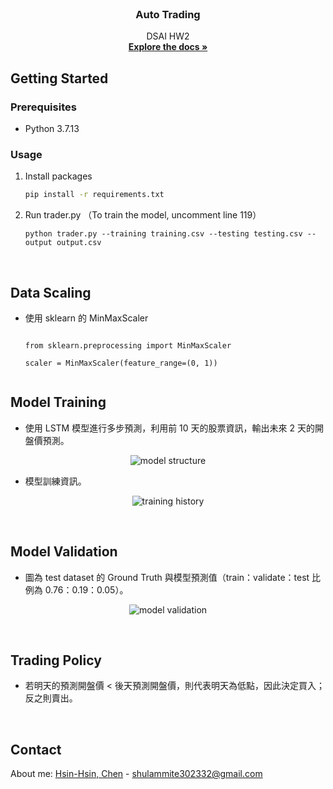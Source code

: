 
<!-- PROJECT LOGO -->
<br />
<p align="center">

  <h3 align="center">Auto Trading</h3>

  <p align="center">
    DSAI HW2
    <br />
    <a href="https://github.com/Shulammiteya/Auto-Trading"><strong>Explore the docs »</strong></a>
    <br />
  </p>
</p>


<!-- GETTING STARTED -->
## Getting Started

### Prerequisites

* Python 3.7.13

### Usage

1. Install packages
   ```sh
   pip install -r requirements.txt
   ```
2. Run trader.py （To train the model, uncomment line 119）
   ```JS
   python trader.py --training training.csv --testing testing.csv --output output.csv
   ```
<br />


## Data Scaling

* 使用 sklearn 的 MinMaxScaler
   ```JS
   
   from sklearn.preprocessing import MinMaxScaler
   
   scaler = MinMaxScaler(feature_range=(0, 1))
    
   ```


## Model Training

* 使用 LSTM 模型進行多步預測，利用前 10 天的股票資訊，輸出未來 2 天的開盤價預測。
<p float="center" align="center">
<img src="https://drive.google.com/uc?export=view&id=1m6O477NjdQRENFTbX6RiYKL3S-F0Nl9R" alt="model structure">
</p>

* 模型訓練資訊。
<p float="center" align="center">
<img src="https://drive.google.com/uc?export=view&id=1s27Bj9yD0b3LA6_OdspvTxaak9QxzKJv" alt="training history">
</p>
<br />


## Model Validation

* 圖為 test dataset 的 Ground Truth 與模型預測值（train：validate：test 比例為 0.76：0.19：0.05）。
<p float="center" align="center">
<img src="https://drive.google.com/uc?export=view&id=1pjbBkBHSv-T2kFzmvhkYZ1-RcH2t4wLK" alt="model validation">
</p>
<br />


## Trading Policy
* 若明天的預測開盤價 < 後天預測開盤價，則代表明天為低點，因此決定買入；反之則賣出。
<br />


<!-- CONTACT -->
## Contact

About me: [Hsin-Hsin, Chen](https://www.facebook.com/profile.php?id=100004017297228) - shulammite302332@gmail.com
